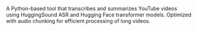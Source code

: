A Python-based tool that transcribes and summarizes YouTube videos using HuggingSound ASR and Hugging Face transformer models. Optimized with audio chunking for efficient processing of long videos.

